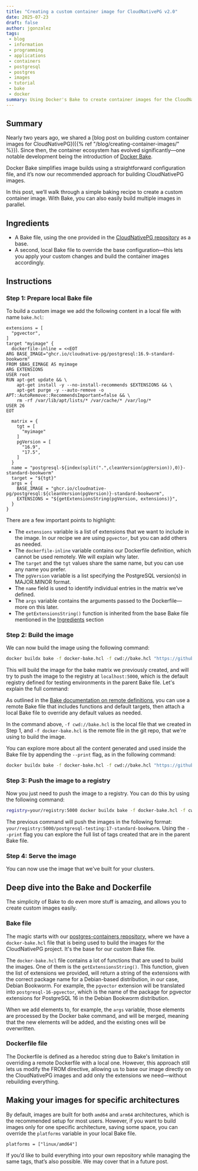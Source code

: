 ```yaml
---
title: "Creating a custom container image for CloudNativePG v2.0"
date: 2025-07-23
draft: false
author: jgonzalez
tags:
 - blog
 - information
 - programming
 - applications
 - containers
 - postgresql
 - postgres
 - images
 - tutorial
 - bake
 - docker
summary: Using Docker's Bake to create container images for the CloudNativePG Operator v2.0.
---
```


## Summary
Nearly two years ago, we shared a [blog post on building custom container 
images for CloudNativePG]({{% ref "/blog/creating-container-images/" %}}). Since then, the container ecosystem has evolved 
significantly—one notable development being the introduction of [Docker Bake]((https://docs.docker.com/build/bake/)).

Docker Bake simplifies image builds using a straightforward configuration file, 
and it’s now our recommended approach for building CloudNativePG images.

In this post, we’ll walk through a simple baking recipe to create a custom 
container image. With Bake, you can also easily build multiple images in 
parallel.

## Ingredients

- A Bake file, using the one provided in the [CloudNativePG repository](https://github.com/cloudnative-pg/postgres-containers/blob/main/docker-bake.hcl) as a base.
- A second, local Bake file to override the base configuration—this lets you apply your custom changes and build the container images accordingly.

## Instructions

### Step 1: Prepare local Bake file

To build a custom image we add the following content in a local file with name `bake.hcl`:

```hcl
extensions = [
  "pgvector",
]
target "myimage" {
  dockerfile-inline = <<EOT
ARG BASE_IMAGE="ghcr.io/cloudnative-pg/postgresql:16.9-standard-bookworm"
FROM $BAS_EIMAGE AS myimage
ARG EXTENSIONS
USER root
RUN apt-get update && \
    apt-get install -y --no-install-recommends $EXTENSIONS && \
    apt-get purge -y --auto-remove -o APT::AutoRemove::RecommendsImportant=false && \
    rm -rf /var/lib/apt/lists/* /var/cache/* /var/log/*
USER 26
EOT

  matrix = {
    tgt = [
      "myimage"
    ]
    pgVersion = [
      "16.9",
      "17.5",
    ]
  }
  name = "postgresql-${index(split(".",cleanVersion(pgVersion)),0)}-standard-bookworm"
  target = "${tgt}"
  args = {
    BASE_IMAGE = "ghcr.io/cloudnative-pg/postgresql:${cleanVersion(pgVersion)}-standard-bookworm",
    EXTENSIONS = "${getExtensionsString(pgVersion, extensions)}",
  }
}
```

There are a few important points to highlight:

- The `extensions` variable is a list of extensions that we want to include in the image. In our recipe we are using
  `pgvector`, but you can add others as needed.
- The `dockerfile-inline` variable contains our Dockerfile definition, which cannot be used remotely. We will explain
  why later.
- The `target` and the `tgt` values share the same name, but you can use any name you prefer.
- The `pgVersion` variable is a list specifying the PostgreSQL version(s) in MAJOR.MINOR format.
- The `name` field is used to identify individual entries in the matrix we’ve defined.
- The `args` variable contains the arguments passed to the Dockerfile—more on this later.
- The `getExtensionsString()` function is inherited from the base Bake file mentioned in the [Ingredients](#ingredients) section


### Step 2: Build the image

We can now build the image using the following command:

```bash
docker buildx bake -f docker-bake.hcl -f cwd://bake.hcl "https://github.com/cloudnative-pg/postgres-containers.git" myimage
```

This will build the image for the bake matrix we previously created, and will try to push the image to the registry at
`localhost:5000`, which is the default registry defined for testing environments in the parent Bake file. Let's explain
the full command:

As outlined in the [Bake documentation on remote definitions](https://docs.docker.com/build/bake/remote-definition/), you can use a remote Bake file that includes
functions and default targets, then attach a local Bake file to override any default values as needed.

In the command above, `-f cwd://bake.hcl` is the local file that we created in Step 1, and
`-f docker-bake.hcl` is the remote file in the git repo, that we're using to build the image.

You can explore more about all the content generated and used inside the Bake file by appending the `--print` flag, as
in the following command:

```bash
docker buildx bake -f docker-bake.hcl -f cwd://bake.hcl "https://github.com/cloudnative-pg/postgres-containers.git" myimage --print
```

### Step 3: Push the image to a registry

Now you just need to push the image to a registry. You can do this by using the following command:

```bash
registry=your/registry:5000 docker buildx bake -f docker-bake.hcl -f cwd://bake.hcl "https://github.com/cloudnative-pg/postgres-containers.git" myimage --push
```

The previous command will push the images in the following format: `your/registry:5000/postgresql-testing:17-standard-bookworm`.
Using the `--print` flag you can explore the full list of tags created that are in the parent Bake file.

### Step 4: Serve the image

You can now use the image that we've built for your clusters.  

## Deep dive into the Bake and Dockerfile

The simplicity of Bake to do even more stuff is amazing, and allows you to create custom images easily.  

### Bake file

The magic starts with our [postgres-containers repository](https://github.com/cloudnative-pg/postgres-containers),
where we have a `docker-bake.hcl` file that is being used to build the images for the CloudNativePG project.
It's the base for our custom Bake file.

The `docker-bake.hcl` file contains a lot of functions that are used to build the images. One of them is the `getExtensionsString()`.
This function, given the list of extensions we provided, will return a string of the extensions with the correct package name
for a Debian-based distribution, in our case, Debian Bookworm.
For example, the `pgvector` extension will be translated into
`postgresql-16-pgvector`, which is the name of the package for pgvector extensions for PostgreSQL 16 in the Debian
Bookworm distribution.

When we add elements to, for example, the `args` variable, those elements are processed by the Docker bake command, and will be
merged, meaning that the new elements will be added, and the existing ones will be overwritten.

### Dockerfile file

The Dockerfile is defined as a heredoc string due to Bake's limitation in overriding a remote Dockerfile with a local
one. However, this approach still lets us modify the FROM directive, allowing us to base our image directly on the
CloudNativePG images and add only the extensions we need—without rebuilding everything.

## Making your images for specific architectures

By default, images are built for both `amd64` and `arm64` architectures, which is the recommended setup for most users.
However, if you want to build images only for one specific architecture, saving some space, you can override the
`platforms` variable in your local Bake file.

```hcl
platforms = ["linux/amd64"]
```

If you’d like to build everything into your own repository while managing the same tags, that’s also possible.
We may cover that in a future post.
